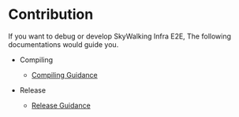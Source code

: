 # Contribution
If you want to debug or develop SkyWalking Infra E2E, The following documentations would guide you.

- Compiling
    - [Compiling Guidance](./Compiling-Guidance.md)

- Release
  - [Release Guidance](./Release-Guidance.md)